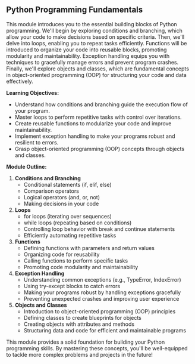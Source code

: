 ## Python Programming Fundamentals

This module introduces you to the essential building blocks of Python programming. We'll begin by exploring conditions and branching, which allow your code to make decisions based on specific criteria. Then, we'll delve into loops, enabling you to repeat tasks efficiently. Functions will be introduced to organize your code into reusable blocks, promoting modularity and maintainability. Exception handling equips you with techniques to gracefully manage errors and prevent program crashes. Finally, we'll explore objects and classes, which are fundamental concepts in object-oriented programming (OOP) for structuring your code and data effectively.

**Learning Objectives:**

* Understand how conditions and branching guide the execution flow of your program.
* Master loops to perform repetitive tasks with control over iterations.
* Create reusable functions to modularize your code and improve maintainability.
* Implement exception handling to make your programs robust and resilient to errors.
* Grasp object-oriented programming (OOP) concepts through objects and classes.

**Module Outline:**

1. **Conditions and Branching**
    * Conditional statements (if, elif, else)
    * Comparison operators
    * Logical operators (and, or, not)
    * Making decisions in your code
2. **Loops**
    * for loops (iterating over sequences)
    * while loops (repeating based on conditions)
    * Controlling loop behavior with break and continue statements
    * Efficiently automating repetitive tasks
3. **Functions**
    * Defining functions with parameters and return values
    * Organizing code for reusability
    * Calling functions to perform specific tasks
    * Promoting code modularity and maintainability
4. **Exception Handling**
    * Understanding common exceptions (e.g., TypeError, IndexError)
    * Using try-except blocks to catch errors
    * Making your programs robust by handling exceptions gracefully
    * Preventing unexpected crashes and improving user experience
5. **Objects and Classes**
    * Introduction to object-oriented programming (OOP) principles
    * Defining classes to create blueprints for objects
    * Creating objects with attributes and methods
    * Structuring data and code for efficient and maintainable programs

This module provides a solid foundation for building your Python programming skills. By mastering these concepts, you'll be well-equipped to tackle more complex problems and projects in the future!